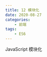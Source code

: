 ```yaml
---
title: 12 模块化
date: 2020-08-27
categories:
    - 前端
tags:
	- ES6
---
```


JavaScript 模块化

<!-- more -->